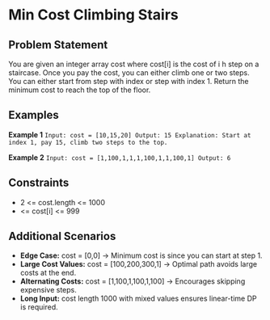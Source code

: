 ﻿# Min Cost Climbing Stairs

## Problem Statement
You are given an integer array cost where cost[i] is the cost of i	h step on a staircase. Once you pay the cost, you can either climb one or two steps. You can either start from step with index   or step with index 1. Return the minimum cost to reach the top of the floor.

## Examples

**Example 1**
`
Input: cost = [10,15,20]
Output: 15
Explanation: Start at index 1, pay 15, climb two steps to the top.
`

**Example 2**
`
Input: cost = [1,100,1,1,1,100,1,1,100,1]
Output: 6
`

## Constraints
- 2 <= cost.length <= 1000
-   <= cost[i] <= 999

## Additional Scenarios
- **Edge Case:** cost = [0,0] → Minimum cost is   since you can start at step 1.
- **Large Cost Values:** cost = [100,200,300,1] → Optimal path avoids large costs at the end.
- **Alternating Costs:** cost = [1,100,1,100,1,100] → Encourages skipping expensive steps.
- **Long Input:** cost length 1000 with mixed values ensures linear-time DP is required.
